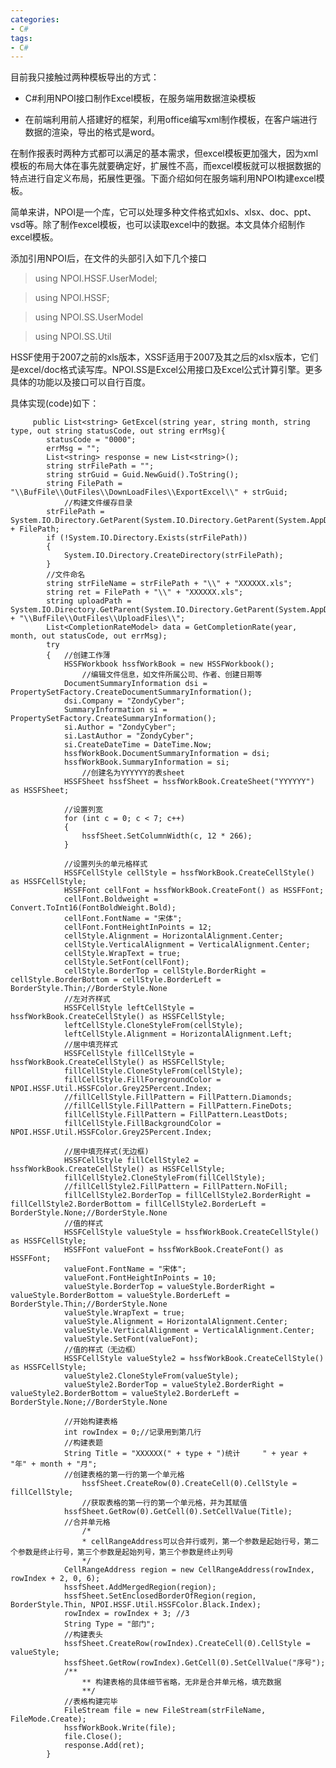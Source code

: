 ```yaml
---
categories:
- C#
tags:
- C#
---
```

目前我只接触过两种模板导出的方式：

-  C#利用NPOI接口制作Excel模板，在服务端用数据渲染模板

-  在前端利用前人搭建好的框架，利用office编写xml制作模板，在客户端进行数据的渲染，导出的格式是word。

在制作报表时两种方式都可以满足的基本需求，但excel模板更加强大，因为xml模板的布局大体在事先就要确定好，扩展性不高，而excel模板就可以根据数据的特点进行自定义布局，拓展性更强。下面介绍如何在服务端利用NPOI构建excel模板。

简单来讲，NPOI是一个库，它可以处理多种文件格式如xls、xlsx、doc、ppt、vsd等。除了制作excel模板，也可以读取excel中的数据。本文具体介绍制作excel模板。

添加引用NPOI后，在文件的头部引入如下几个接口
>using NPOI.HSSF.UserModel;

>using NPOI.HSSF;

>using NPOI.SS.UserModel

>using NPOI.SS.Util

HSSF使用于2007之前的xls版本，XSSF适用于2007及其之后的xlsx版本，它们是excel/doc格式读写库。NPOI.SS是Excel公用接口及Excel公式计算引擎。更多具体的功能以及接口可以自行百度。

具体实现(code)如下：
       
         public List<string> GetExcel(string year, string month, string type, out string statusCode, out string errMsg){
            statusCode = "0000";
            errMsg = "";
            List<string> response = new List<string>();
            string strFilePath = "";
            string strGuid = Guid.NewGuid().ToString();
            string FilePath = "\\BufFile\\OutFiles\\DownLoadFiles\\ExportExcel\\" + strGuid;
                //构建文件缓存目录
            strFilePath = System.IO.Directory.GetParent(System.IO.Directory.GetParent(System.AppDomain.CurrentDomain.BaseDirectory).FullName).FullName + FilePath;
            if (!System.IO.Directory.Exists(strFilePath))
            {
                System.IO.Directory.CreateDirectory(strFilePath);
            }
            //文件命名
            string strFileName = strFilePath + "\\" + "XXXXXX.xls";
            string ret = FilePath + "\\" + "XXXXXX.xls";
            string uploadPath = System.IO.Directory.GetParent(System.IO.Directory.GetParent(System.AppDomain.CurrentDomain.BaseDirectory).FullName).FullName + "\\BufFile\\OutFiles\\UploadFiles\\";
            List<CompletionRateModel> data = GetCompletionRate(year, month, out statusCode, out errMsg);
            try
            {   //创建工作薄
                HSSFWorkbook hssfWorkBook = new HSSFWorkbook();
                    //编辑文件信息，如文件所属公司、作者、创建日期等
                DocumentSummaryInformation dsi = PropertySetFactory.CreateDocumentSummaryInformation();
                dsi.Company = "ZondyCyber";
                SummaryInformation si = PropertySetFactory.CreateSummaryInformation();
                si.Author = "ZondyCyber";
                si.LastAuthor = "ZondyCyber";
                si.CreateDateTime = DateTime.Now;
                hssfWorkBook.DocumentSummaryInformation = dsi;
                hssfWorkBook.SummaryInformation = si;
                    //创建名为YYYYYY的表sheet
                HSSFSheet hssfSheet = hssfWorkBook.CreateSheet("YYYYYY") as HSSFSheet;

                //设置列宽
                for (int c = 0; c < 7; c++)
                {
                    hssfSheet.SetColumnWidth(c, 12 * 266);
                }

                //设置列头的单元格样式
                HSSFCellStyle cellStyle = hssfWorkBook.CreateCellStyle() as HSSFCellStyle;
                HSSFFont cellFont = hssfWorkBook.CreateFont() as HSSFFont;
                cellFont.Boldweight = Convert.ToInt16(FontBoldWeight.Bold);
                cellFont.FontName = "宋体";
                cellFont.FontHeightInPoints = 12;
                cellStyle.Alignment = HorizontalAlignment.Center;
                cellStyle.VerticalAlignment = VerticalAlignment.Center;
                cellStyle.WrapText = true;
                cellStyle.SetFont(cellFont);
                cellStyle.BorderTop = cellStyle.BorderRight = cellStyle.BorderBottom = cellStyle.BorderLeft = BorderStyle.Thin;//BorderStyle.None
                //左对齐样式
                HSSFCellStyle leftCellStyle = hssfWorkBook.CreateCellStyle() as HSSFCellStyle;
                leftCellStyle.CloneStyleFrom(cellStyle);
                leftCellStyle.Alignment = HorizontalAlignment.Left;
                //居中填充样式
                HSSFCellStyle fillCellStyle = hssfWorkBook.CreateCellStyle() as HSSFCellStyle;
                fillCellStyle.CloneStyleFrom(cellStyle);
                fillCellStyle.FillForegroundColor = NPOI.HSSF.Util.HSSFColor.Grey25Percent.Index;
                //fillCellStyle.FillPattern = FillPattern.Diamonds;
                //fillCellStyle.FillPattern = FillPattern.FineDots;
                fillCellStyle.FillPattern = FillPattern.LeastDots;
                fillCellStyle.FillBackgroundColor = NPOI.HSSF.Util.HSSFColor.Grey25Percent.Index;

                //居中填充样式(无边框)
                HSSFCellStyle fillCellStyle2 = hssfWorkBook.CreateCellStyle() as HSSFCellStyle;
                fillCellStyle2.CloneStyleFrom(fillCellStyle);
                //fillCellStyle2.FillPattern = FillPattern.NoFill;
                fillCellStyle2.BorderTop = fillCellStyle2.BorderRight = fillCellStyle2.BorderBottom = fillCellStyle2.BorderLeft = BorderStyle.None;//BorderStyle.None
                //值的样式
                HSSFCellStyle valueStyle = hssfWorkBook.CreateCellStyle() as HSSFCellStyle;
                HSSFFont valueFont = hssfWorkBook.CreateFont() as HSSFFont;
                valueFont.FontName = "宋体";
                valueFont.FontHeightInPoints = 10;
                valueStyle.BorderTop = valueStyle.BorderRight = valueStyle.BorderBottom = valueStyle.BorderLeft = BorderStyle.Thin;//BorderStyle.None
                valueStyle.WrapText = true;
                valueStyle.Alignment = HorizontalAlignment.Center;
                valueStyle.VerticalAlignment = VerticalAlignment.Center;
                valueStyle.SetFont(valueFont);
                //值的样式（无边框）
                HSSFCellStyle valueStyle2 = hssfWorkBook.CreateCellStyle() as HSSFCellStyle;
                valueStyle2.CloneStyleFrom(valueStyle);
                valueStyle2.BorderTop = valueStyle2.BorderRight = valueStyle2.BorderBottom = valueStyle2.BorderLeft = BorderStyle.None;//BorderStyle.None

                //开始构建表格
                int rowIndex = 0;//记录用到第几行
                //构建表题
                String Title = "XXXXXX(" + type + ")统计     " + year + "年" + month + "月";
                //创建表格的第一行的第一个单元格
                    hssfSheet.CreateRow(0).CreateCell(0).CellStyle = fillCellStyle;
                    //获取表格的第一行的第一个单元格，并为其赋值
                hssfSheet.GetRow(0).GetCell(0).SetCellValue(Title);
                //合并单元格
                    /*
                    * cellRangeAddress可以合并行或列，第一个参数是起始行号，第二个参数是终止行号，第三个参数是起始列号，第三个参数是终止列号
                    */
                CellRangeAddress region = new CellRangeAddress(rowIndex, rowIndex + 2, 0, 6);
                hssfSheet.AddMergedRegion(region);
                hssfSheet.SetEnclosedBorderOfRegion(region, BorderStyle.Thin, NPOI.HSSF.Util.HSSFColor.Black.Index);
                rowIndex = rowIndex + 3; //3
                String Type = "部门";
                //构建表头
                hssfSheet.CreateRow(rowIndex).CreateCell(0).CellStyle = valueStyle;
                hssfSheet.GetRow(rowIndex).GetCell(0).SetCellValue("序号");
                /**
                    ** 构建表格的具体细节省略，无非是合并单元格，填充数据
                    **/
                //表格构建完毕
                FileStream file = new FileStream(strFileName, FileMode.Create);
                hssfWorkBook.Write(file);
                file.Close();
                response.Add(ret);
            }
